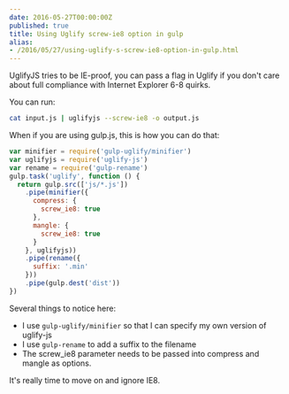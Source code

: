 ```yaml
---
date: 2016-05-27T00:00:00Z
published: true
title: Using Uglify screw-ie8 option in gulp
alias:
- /2016/05/27/using-uglify-s-screw-ie8-option-in-gulp.html
---
```


UglifyJS tries to be IE-proof, you can pass a flag in Uglify if you don't care about full compliance with Internet Explorer 6-8 quirks.

You can run:

```sh
cat input.js | uglifyjs --screw-ie8 -o output.js
```

When if you are using gulp.js, this is how you can do that:

```js
var minifier = require('gulp-uglify/minifier')
var uglifyjs = require('uglify-js')
var rename = require('gulp-rename')
gulp.task('uglify', function () {
  return gulp.src(['js/*.js'])
    .pipe(minifier({
      compress: {
        screw_ie8: true
      },
      mangle: {
        screw_ie8: true
      }
    }, uglifyjs))
    .pipe(rename({
      suffix: '.min'
    }))
    .pipe(gulp.dest('dist'))
})
```

Several things to notice here:

* I use `gulp-uglify/minifier` so that I can specify my own version of uglify-js
* I use `gulp-rename` to add a suffix to the filename
* The screw_ie8 parameter needs to be passed into compress and mangle as options.

It's really time to move on and ignore IE8.
